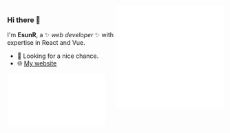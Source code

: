 <picture>
  <img align="right" width="50%" src="/metrics.default.svg" alt="Metrics">
</picture>

### Hi there 👋

I'm **EsunR**, a ✨ _web developer_ ✨ with expertise in React and Vue. 

- 💼 Looking for a nice chance.
- 🌐 [My website](https://www.esunr.xyz)

<picture>
  <img align="left" width="45%" src="/metrics.plugin.languages.svg" alt="Metrics">
</picture>
<picture>
  <img align="left" width="45%" src="/metrics.plugin.traffic.svg" alt="Metrics">
</picture>
